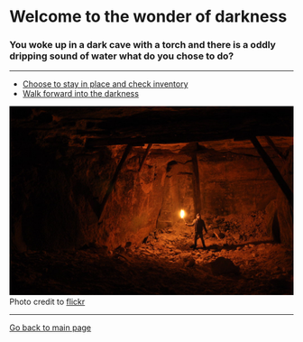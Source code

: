# Welcome to the wonder of darkness
### You woke up in a dark cave with a torch and there is a oddly dripping sound of water what do you chose to do?
---

* [Choose to stay in place and check inventory](../selection-2/README.md)
* [Walk forward into the darkness](../selection-3/README.md)

![](Cave.jpg)
Photo credit to [flickr](https://www.flickr.com/photos/yvan_s/34500407863)

---

[Go back to main page](../README.md)

